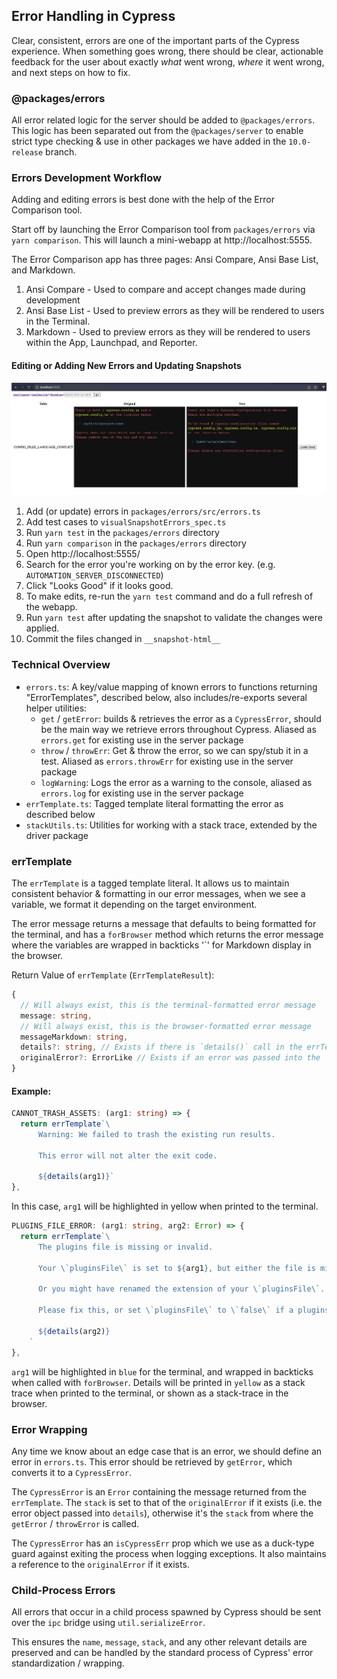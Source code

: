 ## Error Handling in Cypress

Clear, consistent, errors are one of the important parts of the Cypress experience. When something goes wrong, there should be clear, actionable feedback for the user about exactly *what* went wrong, *where* it went wrong, and next steps on how to fix.

### @packages/errors

All error related logic for the server should be added to `@packages/errors`. This logic has been separated out from the `@packages/server` to enable strict type checking & use in other packages we have added in the `10.0-release` branch.

### Errors Development Workflow

Adding and editing errors is best done with the help of the Error Comparison tool.

Start off by launching the Error Comparison tool from `packages/errors` via `yarn comparison`. This will launch a mini-webapp at http://localhost:5555.

The Error Comparison app has three pages: Ansi Compare, Ansi Base List, and Markdown.

1. Ansi Compare - Used to compare and accept changes made during development
2. Ansi Base List - Used to preview errors as they will be rendered to users in the Terminal.
3. Markdown - Used to preview errors as they will be rendered to users within the App, Launchpad, and Reporter.

#### Editing or Adding New Errors and Updating Snapshots

<img src="./error-handling-accept-snapshot.png" width="1200" />

1. Add (or update) errors in `packages/errors/src/errors.ts`
2. Add test cases to `visualSnapshotErrors_spec.ts`
3. Run `yarn test` in the `packages/errors` directory
4. Run `yarn comparison` in the `packages/errors` directory
5. Open http://localhost:5555/
6. Search for the error you're working on by the error key. (e.g. `AUTOMATION_SERVER_DISCONNECTED`)
7. Click "Looks Good" if it looks good.
8. To make edits, re-run the `yarn test` command and do a full refresh of the webapp.
9. Run `yarn test` after updating the snapshot to validate the changes were applied.
10. Commit the files changed in `__snapshot-html__`

### Technical Overview

- `errors.ts`: A key/value mapping of known errors to functions returning "ErrorTemplates", described below, also includes/re-exports several helper utilities:
  - `get` / `getError`: builds & retrieves the error as a `CypressError`, should be the main way we retrieve errors throughout Cypress. Aliased as `errors.get` for existing use in the server package
  - `throw` / `throwErr`: Get & throw the error, so we can spy/stub it in a test. Aliased as `errors.throwErr` for existing use in the server package
  - `logWarning`: Logs the error as a warning to the console, aliased as `errors.log` for existing use in the server package
- `errTemplate.ts`: Tagged template literal formatting the error as described below
- `stackUtils.ts`: Utilities for working with a stack trace, extended by the driver package

### errTemplate

The `errTemplate` is a tagged template literal. It allows us to maintain consistent behavior & formatting in our error messages, when we see a variable, we format it depending on the target environment.

The error message returns a message that defaults to being formatted for the terminal, and has a `forBrowser` method which returns the error message where the variables are wrapped in backticks '`' for Markdown display in the browser.

Return Value of `errTemplate` (`ErrTemplateResult`):

```ts
{
  // Will always exist, this is the terminal-formatted error message
  message: string,
  // Will always exist, this is the browser-formatted error message
  messageMarkdown: string,
  details?: string, // Exists if there is `details()` call in the errTemplate
  originalError?: ErrorLike // Exists if an error was passed into the `details()`
}
```

#### Example:

```ts
CANNOT_TRASH_ASSETS: (arg1: string) => {
  return errTemplate`\
      Warning: We failed to trash the existing run results.

      This error will not alter the exit code.

      ${details(arg1)}`
},
```

In this case, `arg1` will be highlighted in yellow when printed to the terminal.


```ts
PLUGINS_FILE_ERROR: (arg1: string, arg2: Error) => {
  return errTemplate`\
      The plugins file is missing or invalid.

      Your \`pluginsFile\` is set to ${arg1}, but either the file is missing, it contains a syntax error, or threw an error when required. The \`pluginsFile\` must be a \`.js\`, \`.ts\`, or \`.coffee\` file.

      Or you might have renamed the extension of your \`pluginsFile\`. If that's the case, restart the test runner.

      Please fix this, or set \`pluginsFile\` to \`false\` if a plugins file is not necessary for your project.

      ${details(arg2)}
    `
},
```

`arg1` will be highlighted in `blue` for the terminal, and wrapped in backticks when called with `forBrowser`. Details will be printed in `yellow` as a stack trace when printed to the terminal, or shown as a stack-trace in the browser.

### Error Wrapping

Any time we know about an edge case that is an error, we should define an error in `errors.ts`. This error should be retrieved by `getError`, which converts it to a `CypressError`.

The `CypressError` is an `Error` containing the message returned from the `errTemplate`. The `stack` is set to that of the `originalError` if it exists (i.e. the error object passed into `details`), otherwise it's the `stack` from where the `getError` / `throwError` is called.


The `CypressError` has an `isCypressErr` prop which we use as a duck-type guard against exiting the process when logging exceptions. It also maintains a reference to the `originalError` if it exists.

### Child-Process Errors

All errors that occur in a child process spawned by Cypress should be sent over the `ipc` bridge using `util.serializeError`.

This ensures the `name`, `message`, `stack`, and any other relevant details are preserved and can be handled by the standard process of Cypress' error standardization / wrapping.